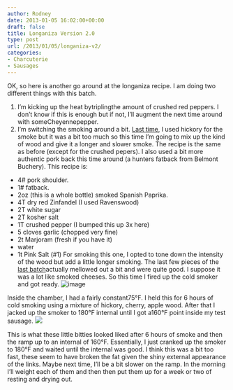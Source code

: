 ```yaml
---
author: Rodney
date: 2013-01-05 16:02:00+00:00
draft: false
title: Longaniza Version 2.0
type: post
url: /2013/01/05/longaniza-v2/
categories:
- Charcuterie
- Sausages
---
```


OK, so here is another go around at the longaniza recipe. I am doing two different things with this batch.
  1. I’m kicking up the heat bytriplingthe amount of crushed red peppers. I don’t know if this is enough but if not, I’ll augment the next time around with someCheyennepepper.
  2. I’m switching the smoking around a bit. [Last time](http://pork-curious.tumblr.com/post/36587418375/longaniza-first-time-round-the-recipe-for-this), I used hickory for the smoke but it was a bit too much so this time I’m going to mix up the kind of wood and give it a longer and slower smoke.
The recipe is the same as before (except for the crushed pepers). I also used a bit more authentic pork back this time around (a hunters fatback from Belmont Buchery). This recipe is:

  * 4# pork shoulder.
  * 1# fatback.
  * 2oz (this is a whole bottle) smoked Spanish Paprika.
  * 4T dry red Zinfandel (I used Ravenswood)
  * 2T white sugar
  * 2T kosher salt
  * 1T crushed pepper (I bumped this up 3x here)
  * 5 cloves garlic (chopped very fine)
  * 2t Marjoram (fresh if you have it)
  * water
  * 1t Pink Salt (#1)
For smoking this one, I opted to tone down the intensity of the wood but add a little longer smoking. The last few pieces of the [last batch](http://pork-curious.tumblr.com/post/36587418375/longaniza-first-time-round-the-recipe-for-this)actually mellowed out a bit and were quite good. I suppose it was a lot like smoked cheeses. So this time I fired up the cold smoker and got ready. 
![image](http://media.tumblr.com/c8c3a7781fef9faf051b128e3a341317/tumblr_inline_mfgeo4wPe41ragrro.png)

Inside the chamber, I had a fairly constant75°F. I held this for 6 hours of cold smoking using a mixture of hickory, cherry, apple wood. After that I jacked up the smoker to 180°F internal until I got a160°F point inside my test sausage.
![](http://media.tumblr.com/923dab44516c056397731f2c0cce6d99/tumblr_inline_mfgonkBoLG1ragrro.jpg)

This is what these little bitties looked liked after 6 hours of smoke and then the ramp up to an internal of 160°F. Essentially, I just cranked up the smoker to 180°F and waited until the internal was good. I think this was a bit too fast, these seem to have broken the fat given the shiny external appearance of the links. Maybe next time, I’ll be a bit slower on the ramp. In the morning I’ll weight each of them and then then put them up for a week or two of resting and drying out. 
